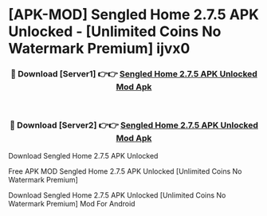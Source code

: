 # [APK-MOD] Sengled Home 2.7.5 APK Unlocked - [Unlimited Coins No Watermark Premium] ijvx0



<div align="center">
<h3>🔴 Download [Server1] 👉👉 <a href="https://momento.my/?title=Sengled_Home_2.7.5_APK_Unlocked">Sengled Home 2.7.5 APK Unlocked Mod Apk</a></h3><br>

<h3>🔴 Download [Server2] 👉👉 <a href="https://momento.my/?title=Sengled_Home_2.7.5_APK_Unlocked">Sengled Home 2.7.5 APK Unlocked Mod Apk</a></h3>
</div>



Download Sengled Home 2.7.5 APK Unlocked 

Free APK MOD Sengled Home 2.7.5 APK Unlocked [Unlimited Coins No Watermark Premium]

Download Sengled Home 2.7.5 APK Unlocked [Unlimited Coins No Watermark Premium] Mod For Android
